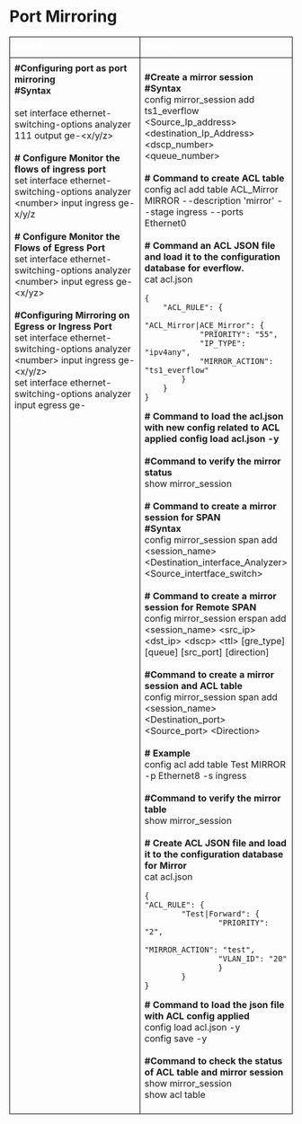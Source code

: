  # Port Mirroring

 <style>
  table {
    border-collapse: collapse;
    table-layout: fixed;
    width: 100%;
  }

  th, td {
    border: 1px solid black;
    padding: 8px;
    text-align: left;
    vertical-align: top;
    word-wrap: break-word;
    width: 50%; 
  }

  th {
    color: white;
    background-color: ;
  }
</style>

<table>
 <tr>
   <th>PICOS</th>
   <th>SONiC</th>
 </tr>
 <tr>
  <tr>
  <td>
<b>#Configuring port as port mirroring</b><br>
<b>#Syntax </b><br>
</br>
set interface ethernet-switching-options analyzer 111 output ge-&lt;x/y/z><br>
</br>
<b># Configure Monitor the flows of ingress port</b><br>
set interface ethernet-switching-options analyzer &lt;number> input ingress ge-x/y/z<br>
</br>
<b># Configure Monitor the Flows of Egress Port</b><br>
set interface ethernet-switching-options analyzer &lt;number> input egress ge-&lt;x/yz><br>
</br>
<b>#Configuring Mirroring on Egress or Ingress Port</b><br>
 set interface ethernet-switching-options analyzer &lt;number> input ingress ge-&lt;x/y/z><br>
 set interface ethernet-switching-options analyzer <number> input egress ge-<x/yz>

  </td>
  <td>

<b>#Create a mirror session</b><br>
<b>#Syntax</b><br>
config mirror_session add ts1_everflow &lt;Source_Ip_address><br> 
&lt;destination_Ip_Address>  &lt;dscp_number> &lt;queue_number><br>
</br>
<b># Command to create  ACL table</b><br>
 config acl add table ACL_Mirror MIRROR --description 'mirror' --stage ingress --ports Ethernet0<br>
</br>
<b># Command  an ACL JSON file and load it to the configuration database for everflow.</b><br>
cat acl.json
```
{
    "ACL_RULE": {
        "ACL_Mirror|ACE_Mirror": {
            "PRIORITY": "55",
            "IP_TYPE": "ipv4any",
            "MIRROR_ACTION": "ts1_everflow"
        }
    }
}
```
<b># Command to load the acl.json with new config related to ACL applied 
config load acl.json -y</b><br>
</br>
<b>#Command to verify  the mirror status</b><br>
 show mirror_session<br>
</br>
<b># Command to create  a mirror session for SPAN</b><Br>
<b>#Syntax</b><br>
config mirror_session span add &lt;session_name> &lt;Destination_interface_Analyzer> &lt;Source_intertface_switch><br>
<br>
<b># Command to create a mirror session for Remote SPAN</b><br>
config mirror_session erspan add &lt;session_name> &lt;src_ip> &lt;dst_ip> &lt;dscp> &lt;ttl> [gre_type] [queue] [src_port] [direction]<br>
</br>
<b>#Command to create  a mirror session and  ACL table</b><br>
config mirror_session span add &lt;session_name>  &lt;Destination_port> &lt;Source_port> &lt;Direction><br>
</br>
<b># Example</b> <br>
config acl add  table Test MIRROR -p Ethernet8 -s ingress<br>
</br>
<b>#Command to verify  the mirror table</b><br>
show mirror_session<br>
</br>
<b># Create ACL JSON file and load it to the configuration database for Mirror</b><br>
cat acl.json<br>
```
{
"ACL_RULE": {
        "Test|Forward": {
                "PRIORITY": "2",
                "MIRROR_ACTION": "test",
                "VLAN_ID": "20"
                }
        }
}
```
<b># Command to load the json file with ACL config applied</b><br> 
config load acl.json -y <br>
config  save -y<br>
</br>
<b>#Command to check  the status of ACL table and mirror session</b><br> 
show mirror_session<br>
show acl table<br>

  </td>
  </tr>
</table>